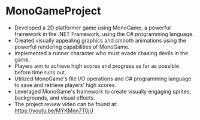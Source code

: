 # MonoGameProject
- Developed a 2D platformer game using MonoGame, a powerful framework in the .NET Framework, using the C# programming language.
- Created visually appealing graphics and smooth animations using the powerful rendering capabilities of MonoGame.
- Implemented a runner character who must evade chasing devils in the game.
- Players aim to achieve high scores and progress as far as possible before time runs out.
- Utilized MonoGame's file I/O operations and C# programming language to save and retrieve players' high scores.
- Leveraged MonoGame's framework to create visually engaging sprites, backgrounds, and visual effects.
- The project review video can be found at: https://youtu.be/MYKMnn7T0jU
